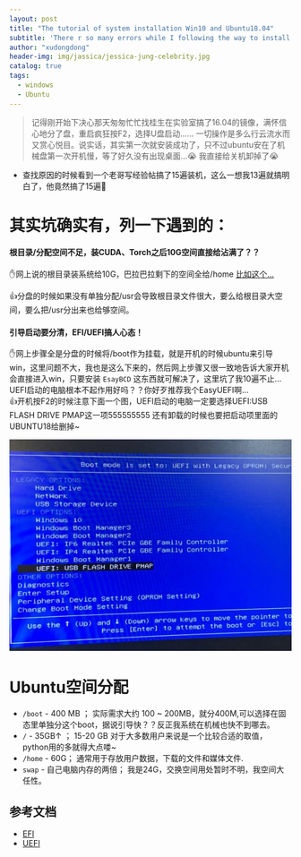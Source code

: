 ```yaml
---
layout: post
title: "The tutorial of system installation Win10 and Ubuntu18.04"
subtitle: 'There r so many errors while I following the way to install the Ubuntu on CSDN,and it made me so sad.So I decide to write something for others~'
author: "xudongdong"
header-img: img/jassica/jessica-jung-celebrity.jpg
catalog: true
tags:
  - windows
  - Ubuntu
---
```


> 记得刚开始下决心那天匆匆忙忙找桂生在实验室搞了16.04的镜像，满怀信心地分了盘，重启疯狂按F2，选择U盘启动…… 一切操作是多么行云流水而又赏心悦目。说实话，其实第一次就安装成功了，只不过ubuntu安在了机械盘第一次开机慢，等了好久没有出现桌面…😭 我直接给关机卸掉了😭<br>

- 查找原因的时候看到一个老哥写经验帖搞了15遍装机，这么一想我13遍就搞明白了，他竟然搞了15遍🤭

# 其实坑确实有，列一下遇到的：
#### 根目录/分配空间不足，装CUDA、Torch之后10G空间直接给沾满了？？

✋网上说的根目录装系统给10G，巴拉巴拉剩下的空间全给/home
[比如这个...](https://www.cnblogs.com/Duane/p/6776302.html)<br>

👍分盘的时候如果没有单独分配/usr会导致根目录文件很大，要么给根目录大空间，要么把/usr分出来也给够空间。

#### 引导启动要分清，EFI/UEFI搞人心态！

✋网上步骤全是分盘的时候将/boot作为挂载，就是开机的时候ubuntu来引导win，这里问题不大，我也是这么下来的，然后网上步骤又很一致地告诉大家开机会直接进入win，只要安装  `EsayBCD` 这东西就可解决了，这里坑了我10遍不止…UEFI启动的电脑根本不起作用好吗？？你好歹推荐我个EasyUEFI啊…<br>
👍开机按F2的时候注意下面一个图，UEFI启动的电脑一定要选择UEFI:USB FLASH DRIVE PMAP这一项555555555 还有卸载的时候也要把启动项里面的UBUNTU18给删掉~<br>

  <img src="/img/190727image/1.jpg">

# Ubuntu空间分配
- `/boot` - 400 MB ； 实际需求大约 100 ~ 200MB，就分400M,可以选择在固态里单独分这个boot，据说引导快？？反正我系统在机械也快不到哪去。
- `/`  - 35GB↑ ； 15-20 GB 对于大多数用户来说是一个比较合适的取值，python用的多就得大点喽~
- `/home` - 60G； 通常用于存放用户数据，下载的文件和媒体文件.
- `swap` - 自己电脑内存的两倍； 我是24G，交换空间用处暂时不明，我空间大任性。


## 参考文档
- [EFI](https://blog.csdn.net/qq_24624539/article/details/81775635)
- [UEFI](https://www.cnblogs.com/Duane/p/6776302.html)
